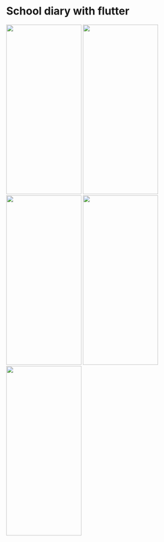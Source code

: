 # School diary with flutter

<img src="https://github.com/Yudnikov-Leonid/DiaryForStudentsFlutter/assets/146124751/c404af0b-b4dc-4734-add6-341472c2786c" width="200" height="450">
<img src="https://github.com/Yudnikov-Leonid/DiaryForStudentsFlutter/assets/146124751/00b2ffc4-a4f6-42f1-a504-579a959fbb45" width="200" height="450">
<img src="https://github.com/Yudnikov-Leonid/DiaryForStudentsFlutter/assets/146124751/1f596a48-dd7b-46c3-9668-134c538bd416" width="200" height="450">
<img src="https://github.com/Yudnikov-Leonid/DiaryForStudentsFlutter/assets/146124751/7e763d5a-3fa1-441d-9cc7-b19f61d6561e" width="200" height="450">
<img src="https://github.com/Yudnikov-Leonid/DiaryForStudentsFlutter/assets/146124751/46b00c11-eba6-4eaa-81d3-dbf9cee97cf3" width="200" height="450">
